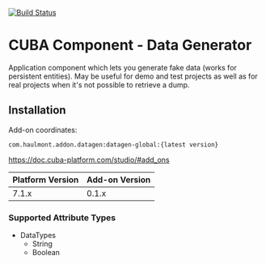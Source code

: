 [![Build Status](https://travis-ci.org/web-devel/cuba-component-data-generator.svg?branch=master)](https://travis-ci.org/web-devel/cuba-component-data-generator)

# CUBA Component - Data Generator

Application component which lets you generate fake data (works for persistent entities).
May be useful for demo and test projects as well as for real projects when it's not possible to retrieve a dump.

## Installation

Add-on coordinates:
```
com.haulmont.addon.datagen:datagen-global:{latest version}
```

https://doc.cuba-platform.com/studio/#add_ons

| Platform Version | Add-on Version |
| ---------------- | -------------- |
| 7.1.x            | 0.1.x          |

### Supported Attribute Types

* DataTypes
  * String
  * Boolean

